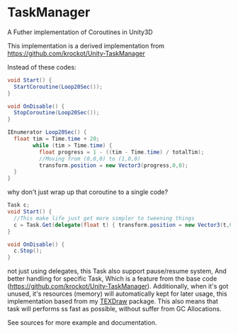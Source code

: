 # TaskManager
A Futher implementation of Coroutines in Unity3D

This implementation is a derived implementation from 
https://github.com/krockot/Unity-TaskManager

Instead of these codes:

```C#
void Start() {
  StartCoroutine(Loop20Sec());
}

void OnDisable() {
  StopCoroutine(Loop20Sec());
}

IEnumerator Loop20Sec() {
  float tim = Time.time + 20;
		while (tim > Time.time) {
		  float progress = 1 - ((tim - Time.time) / totalTim);
		  //Moving from (0,0,0) to (1,0,0)
		  transform.position = new Vector3(progress,0,0);
  }
}
```

why don't just wrap up that coroutine to a single code?

```C#
Task c;
void Start() {
  //This make life just get more simpler to tweening things
  c = Task.Get(delegate(float t) { transform.position = new Vector3(t,0,0); }, 20);
}

void OnDisable() {
  c.Stop();
}
```
not just using delegates, this Task also support pause/resume system, And better handling for specific Task,
Which is a feature from the base code (https://github.com/krockot/Unity-TaskManager). Additionally, when it's 
got unused, it's resources (memory) will automatically kept for later usage, this implementation based from my
[TEXDraw](http://u3d.as/mFe) package. This also means that task will performs ss fast as possible, without 
suffer from GC Allocations.

See sources for more example and documentation.
